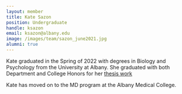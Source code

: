 ```yaml
---
layout: member
title: Kate Sazon
position: Undergraduate
handle: ksazon
email: ksazon@albany.edu
image: /images/team/sazon_june2021.jpg
alumni: true
---
```


Kate graduated in the Spring of 2022 with degrees in Biology and Psychology from the University at Albany. She graduated with both Department and College Honors for her [thesis work](/pdfs/papers/2022-sazon-thesis.pdf)

Kate has moved on to the MD program at the Albany Medical College.  

